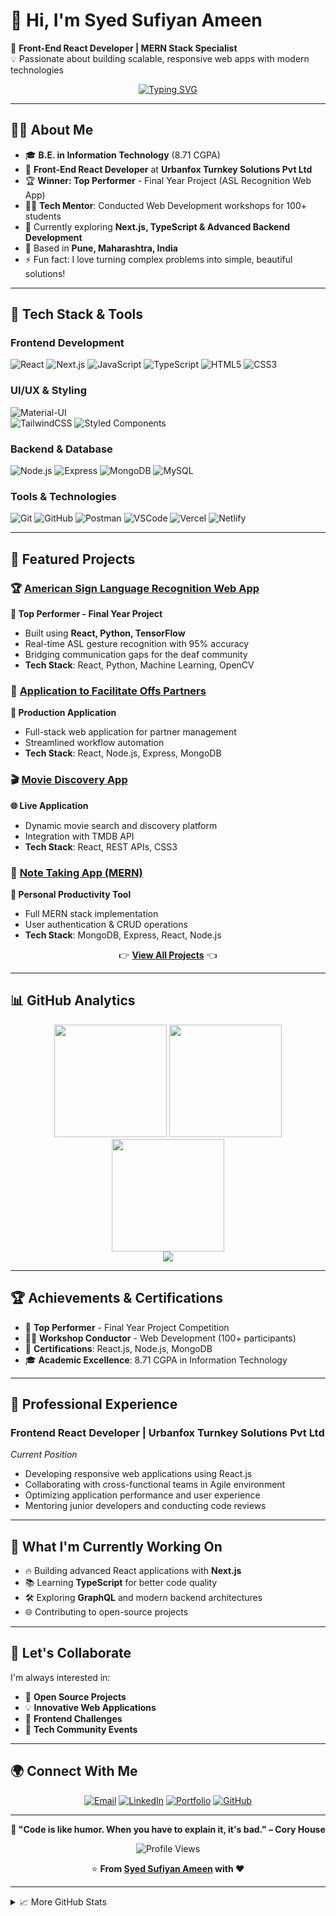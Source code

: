 # 👋 Hi, I'm Syed Sufiyan Ameen  
🚀 **Front-End React Developer | MERN Stack Specialist**  
💡 Passionate about building scalable, responsive web apps with modern technologies

<div align="center">
  
[![Typing SVG](https://readme-typing-svg.herokuapp.com?font=Fira+Code&pause=1000&color=61DAFB&center=true&vCenter=true&width=435&lines=Front-End+React+Developer;MERN+Stack+Specialist;Always+learning+new+technologies)](https://git.io/typing-svg)

</div>

---

## 🧑‍💻 About Me  
- 🎓 **B.E. in Information Technology** (8.71 CGPA)  
- 💼 **Front-End React Developer** at **Urbanfox Turnkey Solutions Pvt Ltd**  
- 🏆 **Winner: Top Performer** - Final Year Project (ASL Recognition Web App)  
- 👨‍🏫 **Tech Mentor**: Conducted Web Development workshops for 100+ students  
- 🌱 Currently exploring **Next.js, TypeScript & Advanced Backend Development**
- 📍 Based in **Pune, Maharashtra, India**
- ⚡ Fun fact: I love turning complex problems into simple, beautiful solutions!

---

## 🔧 Tech Stack & Tools

### Frontend Development
![React](https://img.shields.io/badge/React-20232A?style=for-the-badge&logo=react&logoColor=61DAFB) 
![Next.js](https://img.shields.io/badge/Next.js-000000?style=for-the-badge&logo=next.js&logoColor=white)
![JavaScript](https://img.shields.io/badge/JavaScript-323330?style=for-the-badge&logo=javascript&logoColor=F7DF1E) 
![TypeScript](https://img.shields.io/badge/TypeScript-007ACC?style=for-the-badge&logo=typescript&logoColor=white)
![HTML5](https://img.shields.io/badge/HTML5-E34F26?style=for-the-badge&logo=html5&logoColor=white) 
![CSS3](https://img.shields.io/badge/CSS3-1572B6?style=for-the-badge&logo=css3&logoColor=white) 

### UI/UX & Styling
![Material-UI](https://img.shields.io/badge/MUI-007FFF?style=for-the-badge&logo=mui&logoColor=white)  
![TailwindCSS](https://img.shields.io/badge/Tailwind_CSS-38B2AC?style=for-the-badge&logo=tailwind-css&logoColor=white)
![Styled Components](https://img.shields.io/badge/styled--components-DB7093?style=for-the-badge&logo=styled-components&logoColor=white)

### Backend & Database
![Node.js](https://img.shields.io/badge/Node.js-43853D?style=for-the-badge&logo=node.js&logoColor=white) 
![Express](https://img.shields.io/badge/Express.js-404D59?style=for-the-badge&logo=express&logoColor=white) 
![MongoDB](https://img.shields.io/badge/MongoDB-4EA94B?style=for-the-badge&logo=mongodb&logoColor=white) 
![MySQL](https://img.shields.io/badge/MySQL-005C84?style=for-the-badge&logo=mysql&logoColor=white)

### Tools & Technologies
![Git](https://img.shields.io/badge/Git-F05032?style=for-the-badge&logo=git&logoColor=white) 
![GitHub](https://img.shields.io/badge/GitHub-100000?style=for-the-badge&logo=github&logoColor=white) 
![Postman](https://img.shields.io/badge/Postman-FF6C37?style=for-the-badge&logo=postman&logoColor=white) 
![VSCode](https://img.shields.io/badge/VSCode-0078D4?style=for-the-badge&logo=visual%20studio%20code&logoColor=white)
![Vercel](https://img.shields.io/badge/Vercel-000000?style=for-the-badge&logo=vercel&logoColor=white)
![Netlify](https://img.shields.io/badge/Netlify-00C7B7?style=for-the-badge&logo=netlify&logoColor=white)

---

## 🚀 Featured Projects  

### 🏆 [American Sign Language Recognition Web App](https://github.com/syedsufyansufi) 
**🎯 Top Performer - Final Year Project**
- Built using **React, Python, TensorFlow**
- Real-time ASL gesture recognition with 95% accuracy
- Bridging communication gaps for the deaf community
- **Tech Stack**: React, Python, Machine Learning, OpenCV

### 💼 [Application to Facilitate Offs Partners](https://github.com/syedsufyansufi)
**🚀 Production Application**
- Full-stack web application for partner management
- Streamlined workflow automation
- **Tech Stack**: React, Node.js, Express, MongoDB

### 🎬 [Movie Discovery App](https://movie-app-six-ruddy.vercel.app/)
**🌐 Live Application**
- Dynamic movie search and discovery platform
- Integration with TMDB API
- **Tech Stack**: React, REST APIs, CSS3

### 📝 [Note Taking App (MERN)](https://mern-notesapp-2.onrender.com/)
**📱 Personal Productivity Tool**
- Full MERN stack implementation
- User authentication & CRUD operations
- **Tech Stack**: MongoDB, Express, React, Node.js

<div align="center">

👉 **[View All Projects](https://github.com/syedsufyansufi?tab=repositories)** 👈

</div>

---

## 📊 GitHub Analytics

<div align="center">
  <img src="https://github-readme-stats.vercel.app/api?username=syedsufyansufi&show_icons=true&theme=radical&hide_border=true&count_private=true" height="180" />
  <img src="https://github-readme-stats.vercel.app/api/top-langs/?username=syedsufyansufi&layout=compact&theme=radical&hide_border=true&langs_count=8" height="180" />
</div>

<div align="center">
  <img src="https://github-readme-streak-stats.herokuapp.com/?user=syedsufyansufi&theme=radical&hide_border=true" height="180" />
</div>

<div align="center">
  <img src="https://github-readme-activity-graph.vercel.app/graph?username=syedsufyansufi&theme=redical&hide_border=true&custom_title=Contribution%20Graph" />
</div>

---

## 🏆 Achievements & Certifications

- 🥇 **Top Performer** - Final Year Project Competition
- 👨‍🏫 **Workshop Conductor** - Web Development (100+ participants)
- 📜 **Certifications**: React.js, Node.js, MongoDB
- 🎓 **Academic Excellence**: 8.71 CGPA in Information Technology

---

## 💼 Professional Experience

### Frontend React Developer | Urbanfox Turnkey Solutions Pvt Ltd
*Current Position*
- Developing responsive web applications using React.js
- Collaborating with cross-functional teams in Agile environment
- Optimizing application performance and user experience
- Mentoring junior developers and conducting code reviews

---

## 🌟 What I'm Currently Working On

- 🔥 Building advanced React applications with **Next.js**
- 📚 Learning **TypeScript** for better code quality
- 🛠️ Exploring **GraphQL** and modern backend architectures
- 🌐 Contributing to open-source projects

---

## 🤝 Let's Collaborate

I'm always interested in:
- 🚀 **Open Source Projects**
- 💡 **Innovative Web Applications**
- 🎯 **Frontend Challenges**
- 👥 **Tech Community Events**

---

## 🌍 Connect With Me

<div align="center">

[![Email](https://img.shields.io/badge/Email-D14836?style=for-the-badge&logo=gmail&logoColor=white)](mailto:syedsufyan787@gmail.com)
[![LinkedIn](https://img.shields.io/badge/LinkedIn-0077B5?style=for-the-badge&logo=linkedin&logoColor=white)](https://www.linkedin.com/in/syedsufiyan7/)
[![Portfolio](https://img.shields.io/badge/Portfolio-FF5722?style=for-the-badge&logo=todoist&logoColor=white)](https://portfolio-ochre-ten-62.vercel.app/)
[![GitHub](https://img.shields.io/badge/GitHub-100000?style=for-the-badge&logo=github&logoColor=white)](https://github.com/syedsufyansufi)

</div>

---

<div align="center">
  
**💭 "Code is like humor. When you have to explain it, it's bad." – Cory House**

![Profile Views](https://komarev.com/ghpvc/?username=syedsufyansufi&color=brightgreen&style=for-the-badge)

⭐️ **From [Syed Sufiyan Ameen](https://github.com/syedsufyansufi) with ❤️**

</div>

---

<details>
<summary>📈 More GitHub Stats</summary>
<br>

![GitHub metrics](https://metrics.lecoq.io/syedsufyansufi)

</details>
